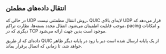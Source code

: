 ## انتقال داده‌های مطمئن

در حالی که UDP روش انتقال مطمئنی نیست، QUIC لایه‌ای بالای UDP قرار می‌دهد که موجب قابلیت اطمینان می‌شود. انتقال مجدد بسته‌ها، نظارت تراکم، pacing و امکانات دیگری که در TCP موجود است بدین جهت ارائه می‌شود.

داده‌ا‌ی که از طریق QUIC از یک پایانه ارسال شده است دیر یا زود در پایانه دیگر ظاهر خواهد شد، تا زمانی که اتصال برقرار بماند.
